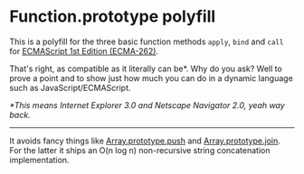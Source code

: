 # Function.prototype polyfill
This is a polyfill for the three basic function methods `apply`, `bind` and
`call` for [ECMAScript 1st Edition (ECMA-262)][1].

That's right, as compatible as it literally can be*. Why do you ask? Well to
prove a point and to show just how much you can do in a dynamic language such
as JavaScript/ECMAScript.

_\*This means Internet Explorer 3.0 and Netscape Navigator 2.0, yeah way back._

---

It avoids fancy things like [Array.prototype.push][2] and
[Array.prototype.join][3]. For the latter it ships an O(n log n) non-recursive
string concatenation implementation.

[1]: http://www.ecma-international.org/publications/files/ECMA-ST-ARCH/ECMA-262,%201st%20edition,%20June%201997.pdf
[2]: https://developer.mozilla.org/en-US/docs/Web/JavaScript/Reference/Global_Objects/Array/push
[3]: https://developer.mozilla.org/en-US/docs/Web/JavaScript/Reference/Global_Objects/Array/join
